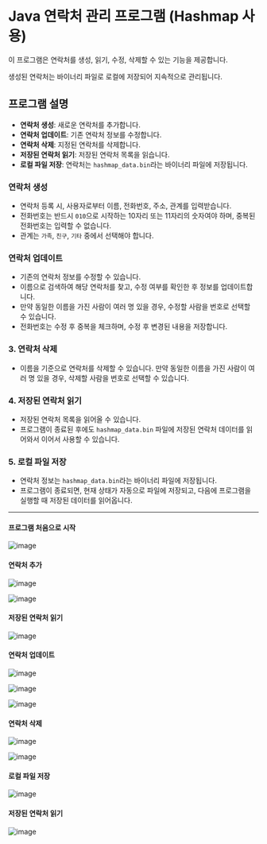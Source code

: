 # Java 연락처 관리 프로그램 (Hashmap 사용)

이 프로그램은 연락처를 생성, 읽기, 수정, 삭제할 수 있는 기능을 제공합니다.

생성된 연락처는 바이너리 파일로 로컬에 저장되어 지속적으로 관리됩니다.

## 프로그램 설명

- **연락처 생성**: 새로운 연락처를 추가합니다.
- **연락처 업데이트**: 기존 연락처 정보를 수정합니다.
- **연락처 삭제**: 지정된 연락처를 삭제합니다.
- **저장된 연락처 읽기**: 저장된 연락처 목록을 읽습니다.
- **로컬 파일 저장**: 연락처는 `hashmap_data.bin`라는 바이너리 파일에 저장됩니다.

### 연락처 생성
- 연락처 등록 시, 사용자로부터 이름, 전화번호, 주소, 관계를 입력받습니다.
- 전화번호는 반드시 `010`으로 시작하는 10자리 또는 11자리의 숫자여야 하며, 중복된 전화번호는 입력할 수 없습니다.
- 관계는 `가족`, `친구`, `기타` 중에서 선택해야 합니다.

### 연락처 업데이트
- 기존의 연락처 정보를 수정할 수 있습니다.
- 이름으로 검색하여 해당 연락처를 찾고, 수정 여부를 확인한 후 정보를 업데이트합니다.
- 만약 동일한 이름을 가진 사람이 여러 명 있을 경우, 수정할 사람을 번호로 선택할 수 있습니다.
- 전화번호는 수정 후 중복을 체크하며, 수정 후 변경된 내용을 저장합니다.

### 3. 연락처 삭제
- 이름을 기준으로 연락처를 삭제할 수 있습니다. 만약 동일한 이름을 가진 사람이 여러 명 있을 경우, 삭제할 사람을 번호로 선택할 수 있습니다.

### 4. 저장된 연락처 읽기
- 저장된 연락처 목록을 읽어올 수 있습니다.
- 프로그램이 종료된 후에도 `hashmap_data.bin` 파일에 저장된 연락처 데이터를 읽어와서 이어서 사용할 수 있습니다.

### 5. 로컬 파일 저장
- 연락처 정보는 `hashmap_data.bin`라는 바이너리 파일에 저장됩니다.
- 프로그램이 종료되면, 현재 상태가 자동으로 파일에 저장되고, 다음에 프로그램을 실행할 때 저장된 데이터를 읽어옵니다.

<hr/>

#### 프로그램 처음으로 시작 

![image](https://github.com/user-attachments/assets/753efd25-d819-4de4-8245-0aa3cc928c3c)




#### 연락처 추가

![image](https://github.com/user-attachments/assets/f612550b-4da6-415f-8dad-87a160cd72ff)

![image](https://github.com/user-attachments/assets/e49d9979-729a-4332-a252-d0c36a09f574)



#### 저장된 연락처 읽기

![image](https://github.com/user-attachments/assets/e3af81bc-82d4-48a1-adf5-b96f6057695d)




#### 연락처 업데이트

![image](https://github.com/user-attachments/assets/c8437839-e6af-4ac6-804b-a11ba3814816)

![image](https://github.com/user-attachments/assets/21d31fb9-8398-48f0-af7f-aedca2d2625a)

![image](https://github.com/user-attachments/assets/f0644251-4426-436a-bedd-e10c1a38aa23)



#### 연락처 삭제

![image](https://github.com/user-attachments/assets/03821fbe-e2cd-4027-9bf6-f8e1652d74cc)

![image](https://github.com/user-attachments/assets/32e03196-0360-454a-8e52-3447ac848290)



#### 로컬 파일 저장

![image](https://github.com/user-attachments/assets/c9fcf105-918d-4325-b399-5f485a4fe2bb)



#### 저장된 연락처 읽기

![image](https://github.com/user-attachments/assets/8fb43f2a-ef09-4eb3-8037-a92182638398)


